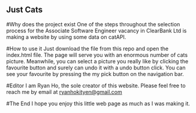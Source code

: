 ## Just Cats

#Why does the project exist
One of the steps throughout the selection process for the Associate Software Engineer vacancy in ClearBank Ltd is making a website by using some data on catAPI.

#How to use it
Just download the file from this repo and open the index.html file. The page will serve you with an enormous number of cats picture. Meanwhile, you can select a picture you really like by clicking the favourite button and surely can undo it with a undo button click. You can see your favourite by pressing the my pick button on the navigation bar.

#Editor
I am Ryan Ho, the sole creator of this website. Please feel free to reach me by email at ryanhokityen@gmail.com

#The End
I hope you enjoy this little web page as much as I was making it.